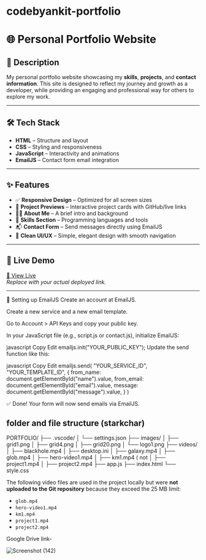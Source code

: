 # codebyankit-portfolio
# 🌐 Personal Portfolio Website

## 📌 Description  
My personal portfolio website showcasing my **skills**, **projects**, and **contact information**. This site is designed to reflect my journey and growth as a developer, while providing an engaging and professional way for others to explore my work.

---

## 🛠️ Tech Stack  
- **HTML** – Structure and layout  
- **CSS** – Styling and responsiveness  
- **JavaScript** – Interactivity and animations  
- **EmailJS** – Contact form email integration

---

## ✨ Features  
- ✅ **Responsive Design** – Optimized for all screen sizes  
- 📁 **Project Previews** – Interactive project cards with GitHub/live links  
- 🙋‍♂️ **About Me** – A brief intro and background  
- 🧠 **Skills Section** – Programming languages and tools  
- 📬 **Contact Form** – Send messages directly using EmailJS  
- 🎨 **Clean UI/UX** – Simple, elegant design with smooth navigation  

---

## 🚀 Live Demo  
[🔗 View Live](https://codebyankit.netlify.app/)  
_Replace with your actual deployed link._

---
📧 Setting up EmailJS
Create an account at EmailJS.

Create a new service and a new email template.

Go to Account > API Keys and copy your public key.

In your JavaScript file (e.g., script.js or contact.js), initialize EmailJS:

javascript
Copy
Edit
emailjs.init("YOUR_PUBLIC_KEY");
Update the send function like this:

javascript
Copy
Edit
emailjs.send(
  "YOUR_SERVICE_ID",
  "YOUR_TEMPLATE_ID",
  {
    from_name: document.getElementById("name").value,
    from_email: document.getElementById("email").value,
    message: document.getElementById("message").value,
  }
)

✅ Done! Your form will now send emails via EmailJS.

## folder and file structure (starkchar)

PORTFOLIO/
├── .vscode/
│   └── settings.json
├── images/
│   ├── grid1.png
│   ├── grid4.png
│   ├── grid20.png
│   └── logo1.png
├── videos/
│   ├── blackhole.mp4
│   ├── desktop.ini
│   ├── galaxy.mp4
│   ├── glob.mp4
│   ├── hero-video1.mp4
│   ├── km1.mp4 ( not 
│   ├── project1.mp4
│   ├── project2.mp4
├── app.js
├── index.html
└── style.css

The following video files are used in the project locally but were **not uploaded to the Git repository** because they exceed the 25 MB limit:

- `glob.mp4`
- `hero-video1.mp4`
- `km1.mp4`
- `project1.mp4`
- `project2.mp4`

Google Drive link-



![Screenshot (142)](https://github.com/user-attachments/assets/173ed093-6cbb-42d4-8cde-9c8daf6accbe)


